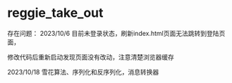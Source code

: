 # reggie_take_out
存在问题：
2023/10/6 
目前未登录状态，刷新index.html页面无法跳转到登陆页面，

修改代码后重新启动发现页面没有改动，注意清楚浏览器缓存

2023/10/18
雪花算法、序列化和反序列化，消息转换器
